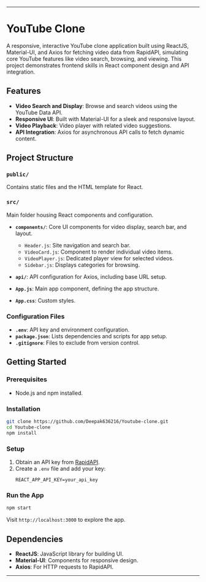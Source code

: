 
---

# YouTube Clone

A responsive, interactive YouTube clone application built using ReactJS, Material-UI, and Axios for fetching video data from RapidAPI, simulating core YouTube features like video search, browsing, and viewing. This project demonstrates frontend skills in React component design and API integration.

## Features

- **Video Search and Display**: Browse and search videos using the YouTube Data API.
- **Responsive UI**: Built with Material-UI for a sleek and responsive layout.
- **Video Playback**: Video player with related video suggestions.
- **API Integration**: Axios for asynchronous API calls to fetch dynamic content.

## Project Structure

### `public/`
Contains static files and the HTML template for React.

### `src/`
Main folder housing React components and configuration.

- **`components/`**: Core UI components for video display, search bar, and layout.
  - `Header.js`: Site navigation and search bar.
  - `VideoCard.js`: Component to render individual video items.
  - `VideoPlayer.js`: Dedicated player view for selected videos.
  - `Sidebar.js`: Displays categories for browsing.
  
- **`api/`**: API configuration for Axios, including base URL setup.
- **`App.js`**: Main app component, defining the app structure.
- **`App.css`**: Custom styles.

### Configuration Files

- **`.env`**: API key and environment configuration.
- **`package.json`**: Lists dependencies and scripts for app setup.
- **`.gitignore`**: Files to exclude from version control.

## Getting Started

### Prerequisites

- Node.js and npm installed.

### Installation

```bash
git clone https://github.com/Deepak636216/Youtube-clone.git
cd Youtube-clone
npm install
```

### Setup

1. Obtain an API key from [RapidAPI](https://rapidapi.com/).
2. Create a `.env` file and add your key:
   ```plaintext
   REACT_APP_API_KEY=your_api_key
   ```

### Run the App

```bash
npm start
```

Visit `http://localhost:3000` to explore the app.

## Dependencies

- **ReactJS**: JavaScript library for building UI.
- **Material-UI**: Components for responsive design.
- **Axios**: For HTTP requests to RapidAPI.

---

